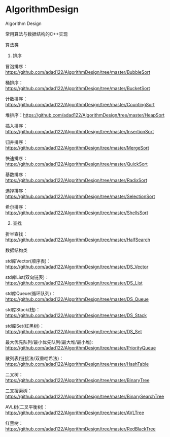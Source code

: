 # AlgorithmDesign
Algorithm Design

常用算法与数据结构的C++实现

算法类

1. 排序

  冒泡排序： https://github.com/adad122/AlgorithmDesign/tree/master/BubbleSort
  
  桶排序：https://github.com/adad122/AlgorithmDesign/tree/master/BucketSort
  
  计数排序：https://github.com/adad122/AlgorithmDesign/tree/master/CountingSort
  
  堆排序：https://github.com/adad122/AlgorithmDesign/tree/master/HeapSort
  
  插入排序：https://github.com/adad122/AlgorithmDesign/tree/master/InsertionSort
  
  归并排序：https://github.com/adad122/AlgorithmDesign/tree/master/MergeSort
  
  快速排序：https://github.com/adad122/AlgorithmDesign/tree/master/QuickSort
  
  基数排序：https://github.com/adad122/AlgorithmDesign/tree/master/RadixSort
  
  选择排序：https://github.com/adad122/AlgorithmDesign/tree/master/SelectionSort
  
  希尔排序：https://github.com/adad122/AlgorithmDesign/tree/master/ShellsSort
  
  
2. 查找

  折半查找：https://github.com/adad122/AlgorithmDesign/tree/master/HalfSearch
  
  
  
数据结构类

  std库Vector(顺序表)：https://github.com/adad122/AlgorithmDesign/tree/master/DS_Vector
  
  std库List(双向链表)：https://github.com/adad122/AlgorithmDesign/tree/master/DS_List
  
  std库Queue(循环队列)：https://github.com/adad122/AlgorithmDesign/tree/master/DS_Queue
  
  std库Stack(栈)：https://github.com/adad122/AlgorithmDesign/tree/master/DS_Stack
  
  std库Set(红黑树)：https://github.com/adad122/AlgorithmDesign/tree/master/DS_Set
  
  最大优先队列/最小优先队列(最大堆/最小堆): https://github.com/adad122/AlgorithmDesign/tree/master/PriorityQueue
  
  散列表(链接法/双重哈希法)：https://github.com/adad122/AlgorithmDesign/tree/master/HashTable
  
  二叉树：https://github.com/adad122/AlgorithmDesign/tree/master/BinaryTree
  
  二叉搜索树：https://github.com/adad122/AlgorithmDesign/tree/master/BinarySearchTree
  
  AVL树(二叉平衡树)：https://github.com/adad122/AlgorithmDesign/tree/master/AVLTree
  
  红黑树：https://github.com/adad122/AlgorithmDesign/tree/master/RedBlackTree
  